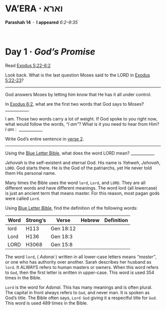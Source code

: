 # VA’ERA &sdot; וארא
**Parashah 14 &nbsp;&middot;&nbsp; I appeared** *6:2–9:35*

&nbsp;

# Day 1 &middot; _God’s Promise_

Read [Exodus 5:22-6:2](https://www.biblegateway.com/passage/?search=Exodus+5%3A22-6%3A2&version=CJB)

Look back. What is the last question Moses said to the LORD in 
[Exodus 5:22-23](https://www.biblegateway.com/passage/?search=Exodus+5%3A22-23&version=CJB)?

---

God answers Moses by letting him know that He has it all under control. 

In [Exodus 6:2](https://www.biblegateway.com/passage/?search=Exodus+6%3A2&version=CJB), 
what are the first two words that God says to Moses?
&#95;&#95;&#95;&#95;&#95;&#95;&#95;&#95;&#95;&#95;&#95;&#95;

I am. Those two words carry a lot of weight. If God spoke to you right now, what would follow the words, _“I am”_? What is it you need to hear from Him? _I am_ : &nbsp;&#95;&#95;&#95;&#95;&#95;&#95;&#95;&#95;&#95;&#95;&#95;&#95;

Write God’s entire sentence in [verse 2](https://www.biblegateway.com/passage/?search=Exodus+6%3A2&version=CJB).

---

Using the [Blue Letter Bible](http://www.blueletterbible.org), what does the word LORD mean?
&#95;&#95;&#95;&#95;&#95;&#95;&#95;&#95;&#95;&#95;&#95;&#95;

_Jehovah_ is the self-existent and eternal God. His name is _Yahweh_, _Jehovah_, `LORD`. God starts there. He is the God of the patriarchs, yet He never told them His personal name. 

Many times the Bible uses the word `lord`, `Lord`, and `LORD`. They are all different words and have different meanings. The word lord (all lowercase) is just an ancient term that means master. For this reason, most pagan gods were called `Lord`. 

Using [Blue Letter Bible](http://www.blueletterbible.org), find the definition of the following words: 

| Word | Strong’s | Verse | Hebrew | Definition |
| ---- | -------- | ----- | ------ | ---------- |
| lord | H113     | Gen 18:12      |            |
| Lord | H136     | Gen 18:3       |            |
| LORD | H3068    | Gen 15:8       |            |

The word `lord`, ( _Adonai_ ) written in all lower-case letters means _“master”_, or one who has authority over another. Sarah describes her husband as `lord`. It ALWAYS refers to human masters or owners. When this word refers to `God`, then the first letter is written in upper-case. This word is used 354 times in the Bible.

`Lord` is the word for _Adonai_. This has many meanings and is often plural. The capital in front always refers to `God`, and never man. It is spoken as God’s title. The Bible often says, `Lord God` giving it a respectful title for `God`. This word is used 489 times in the Bible. 


